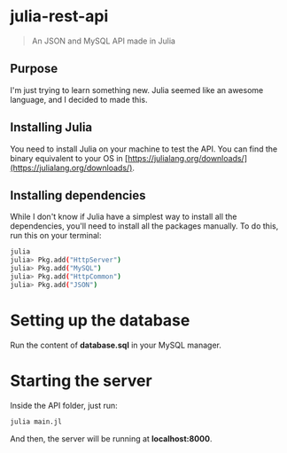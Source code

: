# julia-rest-api
> An JSON and MySQL API made in Julia
## Purpose
I'm just trying to learn something new. Julia seemed like an awesome language, and I decided to made this.
## Installing Julia
You need to install Julia on your machine to test the API. You can find the binary equivalent to your OS in [https://julialang.org/downloads/](https://julialang.org/downloads/).
## Installing dependencies
While I don't know if Julia have a simplest way to install all the dependencies, you'll need to install all the packages manually. To do this, run this on your terminal:
```bash
julia
julia> Pkg.add("HttpServer")
julia> Pkg.add("MySQL")
julia> Pkg.add("HttpCommon")
julia> Pkg.add("JSON")
```
# Setting up the database
Run the content of **database.sql** in your MySQL manager.
# Starting the server
Inside the API folder, just run:
```bash
julia main.jl
```
And then, the server will be running at **localhost:8000**.
